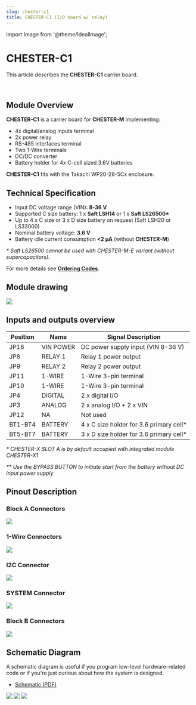 ```yaml
---
slug: chester-c1
title: CHESTER-C1 (I/O board w/ relay)
---
```

import Image from '@theme/IdealImage';

# CHESTER-C1
This article describes the **CHESTER-C1** carrier board.

<div class="container">
  <div class="row">
    <div class="col col--8">
      <div><Image img={require('./chester-c1-top.png')} /></div>
    </div>
    <div class="col col--10">
    </div>
  </div>
</div>
<br />

## Module Overview

**CHESTER-C1** is a carrier board for **CHESTER-M** implementing:
- 4x digital/analog inputs terminal
- 2x power relay
- RS-485 interfaces terminal
- Two 1-Wire terminals
- DC/DC converter
- Battery holder for 4x C-cell sized 3.6V batteries

**CHESTER-C1** fits with the Takachi WP20-28-5Cx enclosure.

## Technical Specification

* Input DC voltage range (VIN): **8-36 V**
* Supported C size battery: 1 x **Saft LSH14** or 1 x **Saft LS26500\***
* Up to 4 x C size or 3 x D size battery on request (Saft LSH20 or LS33000)
* Nominal battery voltage: **3.6 V**
* Battery idle current consumption **<2 μA** (without **CHESTER-M**)

_\* Saft LS26500 cannot be used with CHESTER-M-E variant (without supercapacitors)._

For more details see [**Ordering Codes**](../ordering-codes.md#chester-m).

## Module drawing

![](chester-c1.png)

## Inputs and outputs overview

| Position | Name      | Signal Description                      |
| -------- | --------- | --------------------------------------- |
| JP16     | VIN POWER | DC power supply input (VIN 8-36 V)      |
| JP8      | RELAY 1   | Relay 1 power output                    |
| JP9      | RELAY 2   | Relay 2 power output                    |
| JP11     | 1-WIRE    | 1-Wire 3-pin terminal                   |
| JP10     | 1-WIRE    | 1-Wire 3-pin terminal                   |
| JP4      | DIGITAL   | 2 x digital I/O                         |
| JP3      | ANALOG    | 2 x analog I/O + 2 x VIN                |
| JP12     | NA        | Not used                                |
| BT1-BT4  | BATTERY   | 4 x C size holder for 3.6 primary cell* |
| BT5-BT7  | BATTERY   | 3 x D size holder for 3.6 primary cell* |


_\* CHESTER-X SLOT A is by default occupied with integrated module CHESTER-X1_

_\** Use the BYPASS BUTTON to initiate start from the battery without DC input power supply_

## Pinout Description

### Block A Connectors

![](block-a.png)

### 1-Wire Connectors

![](1-wire.png)

### I2C Connector

![](i2c.png)

### SYSTEM Connector

![](system.png)

### Block B Connectors

![](block-b.png)

## Schematic Diagram

A schematic diagram is useful if you program low-level hardware-related code or if you're just curious about how the system is designed.

- [Schematic (PDF)](schematics/hio-chester-c1-r1.1.pdf)

<!--
- [TODO Interactive PCB connector, part, testpoint and signal browser]
-->

![](schematics/hio-chester-c1-r1.1-1.png)
![](schematics/hio-chester-c1-r1.1-2.png)
![](schematics/hio-chester-c1-r1.1-3.png)


